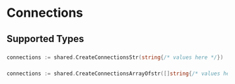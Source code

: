 # Connections


## Supported Types

### 

```go
connections := shared.CreateConnectionsStr(string{/* values here */})
```

### 

```go
connections := shared.CreateConnectionsArrayOfstr([]string{/* values here */})
```

